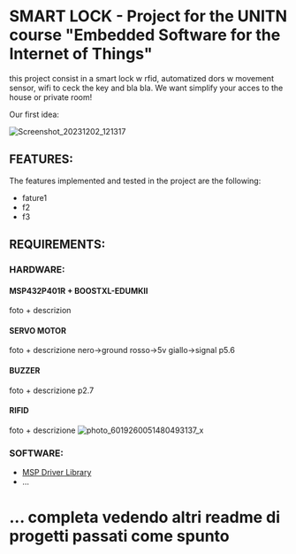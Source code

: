 # SMART LOCK - Project for the UNITN course "Embedded Software for the Internet of Things"

this project consist in a smart lock w rfid, automatized dors w movement sensor, wifi to ceck the key and bla bla.
We want simplify your acces to the house or private room!

Our first idea:

![Screenshot_20231202_121317](https://github.com/mosearc/smart_lock/assets/115136308/d00d78fc-bf80-49e7-99d0-fd00e4f756e2)


## FEATURES:
The features implemented and tested in the project are the following:
  - fature1
  - f2
  - f3

## REQUIREMENTS:

### HARDWARE:
#### MSP432P401R + BOOSTXL-EDUMKII
  foto + descrizion
#### SERVO MOTOR
  foto + descrizione
  nero->ground
  rosso->5v
  giallo->signal p5.6
#### BUZZER
  foto + descrizione
  p2.7
#### RIFID
  foto + descrizione
  ![photo_6019260051480493137_x](https://github.com/mosearc/smart_lock/assets/115136308/b9338545-8beb-4d72-938b-f96a18214ee1)


  
### SOFTWARE:
- [MSP Driver Library](https://www.ti.com/tool/MSPDRIVERLIB)
- ...

# ... completa vedendo altri readme di progetti passati come spunto
